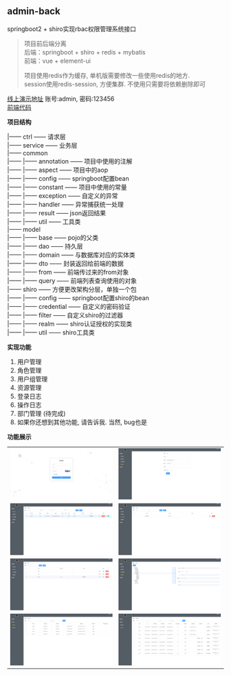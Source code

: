 ## admin-back
springboot2 + shiro实现rbac权限管理系统接口

> 项目前后端分离\
> 后端：springboot + shiro + redis + mybatis\
> 前端：vue + element-ui
> 
> 项目使用redis作为缓存, 单机版需要修改一些使用redis的地方. \
> session使用redis-session, 方便集群. 不使用只需要将依赖删除即可

[线上演示地址](https://admin.inslee.cn) 账号:admin, 密码:123456\
[前端代码](https://github.com/dean4lee/admin-web)


**项目结构**

|—— ctrl —— 请求层 \
|—— service —— 业务层 \
|—— common \
|—— |—— annotation —— 项目中使用的注解 \
|—— |—— aspect —— 项目中的aop \
|—— |—— config —— springboot配置bean \
|—— |—— constant —— 项目中使用的常量 \
|—— |—— exception —— 自定义的异常 \
|—— |—— handler —— 异常捕获统一处理 \
|—— |—— result —— json返回结果 \
|—— |—— util —— 工具类 \
|—— model \
|—— |—— base —— pojo的父类 \
|—— |—— dao —— 持久层 \
|—— |—— domain —— 与数据库对应的实体类 \
|—— |—— dto —— 封装返回给前端的数据 \
|—— |—— from —— 前端传过来的from对象 \
|—— |—— query —— 前端列表查询使用的对象 \
|—— shiro —— 方便更改架构分层，单独一个包 \
|—— |—— config —— springboot配置shiro的bean \
|—— |—— credential —— 自定义的密码验证 \
|—— |—— filter —— 自定义shiro的过滤器 \
|—— |—— realm —— shiro认证授权的实现类 \
|—— |—— util —— shiro工具类 

**实现功能**
1. 用户管理
2. 角色管理
3. 用户组管理
4. 资源管理
5. 登录日志
6. 操作日志
7. 部门管理 (待完成)
8. 如果你还想到其他功能, 请告诉我. 当然, bug也是

**功能展示**
<table>
    <tr>
        <td><img src="https://raw.githubusercontent.com/dean4lee/admin-back/master/src/main/resources/readme/login.jpg"/></td>
        <td><img src="https://raw.githubusercontent.com/dean4lee/admin-back/master/src/main/resources/readme/userinfo.jpg"/></td>
    </tr>
    <tr>
        <td><img src="https://raw.githubusercontent.com/dean4lee/admin-back/master/src/main/resources/readme/user.jpg"/></td>
        <td><img src="https://raw.githubusercontent.com/dean4lee/admin-back/master/src/main/resources/readme/group.jpg"/></td>
    </tr>
    <tr>
        <td><img src="https://raw.githubusercontent.com/dean4lee/admin-back/master/src/main/resources/readme/role.jpg"/></td>
        <td><img src="https://raw.githubusercontent.com/dean4lee/admin-back/master/src/main/resources/readme/res.jpg"/></td>
    </tr>
    <tr>
        <td><img src="https://raw.githubusercontent.com/dean4lee/admin-back/master/src/main/resources/readme/loginlog.jpg"/></td>
        <td><img src="https://raw.githubusercontent.com/dean4lee/admin-back/master/src/main/resources/readme/operationlog.jpg"/></td>
    </tr>    
</table>

